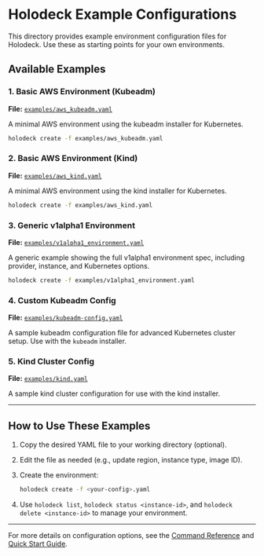 # Holodeck Example Configurations

This directory provides example environment configuration files for Holodeck.
Use these as starting points for your own environments.

## Available Examples

### 1. Basic AWS Environment (Kubeadm)

**File:** [`examples/aws_kubeadm.yaml`](../../examples/aws_kubeadm.yaml)

A minimal AWS environment using the kubeadm installer for Kubernetes.

```bash
holodeck create -f examples/aws_kubeadm.yaml
```

### 2. Basic AWS Environment (Kind)

**File:** [`examples/aws_kind.yaml`](../../examples/aws_kind.yaml)

A minimal AWS environment using the kind installer for Kubernetes.

```bash
holodeck create -f examples/aws_kind.yaml
```

### 3. Generic v1alpha1 Environment

**File:** [`examples/v1alpha1_environment.yaml`](../../examples/v1alpha1_environment.yaml)

A generic example showing the full v1alpha1 environment spec, including
provider, instance, and Kubernetes options.

```bash
holodeck create -f examples/v1alpha1_environment.yaml
```

### 4. Custom Kubeadm Config

**File:** [`examples/kubeadm-config.yaml`](../../examples/kubeadm-config.yaml)

A sample kubeadm configuration file for advanced Kubernetes cluster setup.
Use with the `kubeadm` installer.

### 5. Kind Cluster Config

**File:** [`examples/kind.yaml`](../../examples/kind.yaml)

A sample kind cluster configuration for use with the kind installer.

---

## How to Use These Examples

1. Copy the desired YAML file to your working directory (optional).
1. Edit the file as needed (e.g., update region, instance type, image ID).
1. Create the environment:

   ```bash
   holodeck create -f <your-config>.yaml
   ```

1. Use `holodeck list`, `holodeck status <instance-id>`,
   and `holodeck delete <instance-id>` to manage your environment.

---

For more details on configuration options, see the
[Command Reference](../commands/) and [Quick Start Guide](../quick-start.md).
